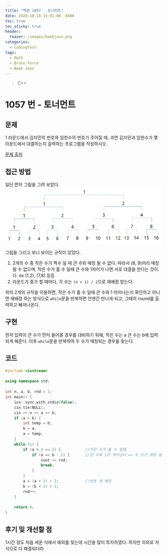 ```yaml
---
title: "백준 1057 - 토너먼트"
date: 2020-10-18 13:01:00 -0400
toc: true
toc_sticky: true
header:
  teaser: /images/baekjoon.png
categories: 
  - codingTest
tags:
  - Math
  - Brute Force
  - Baek Joon
---
```


> C++ 

1057 번 - 토너먼트
=============
 
## 문제
1 라운드에서 김지민의 번호와 임한수의 번호가 주어질 때, 과연 김지민과 임한수가 몇 라운드에서 대결하는지 출력하는 프로그램을 작성하시오.

[문제 출처](https://www.acmicpc.net/problem/1057)

## 접근 방법 
일단 먼저 그림을 그려 보았다.
<img src="/images/codingTest/tournament.png">

그림을 그리고 보니 보이는 규칙이 있었다.
1. 2개의 수 중 작은 수가 짝수 일 때 큰 수와 매칭 될 수 없다. 따라서 (8, 9)끼리 매칭 될 수 없으며, 작은 수가 홀 수 일때 큰 수와 1차이가 나면 서로 대결을 한다는 것이다. ex (1,2), (7,8) 등등
2. 라운드가 증가 할 때마다, 각 수는 ```(n + 1) / 2```으로 재배정 받는다.

위의 2개의 규칙을 이용하면, 작은 수가 홀 수 일때 큰 수와 1 차이나는지 확인하고 아니면 재배정 하는 방식으로 `while`문을 반복하면 언젠간 만나게 되고, 그때의 round를 출력하고 빠져나온다.

## 구현
먼저 입력이 큰 수가 먼저 들어올 경우를 대비하기 위해, 작은 수는 a 큰 수는 b에 입력되게 해준다.
이후 `while`문을 반복하여 두 수가 매칭되는 경우를 찾는다.

## 코드 
```c++
#include <iostream>

using namespace std;

int n, a, b, rnd = 1;
int main() {
    ios::sync_with_stdio(false);
    cin.tie(NULL);
    cin >> n >> a >> b;
    if (a > b) {
        int temp = b;
        b = a;
        a = temp;
    }
    while (1) {
        if (a % 2 == 1) {			//작은 수가 홀 수 일때
            if (a == b - 1) {		//큰 수와 1이 차이난다 == 두 수가 매칭 됨
                cout << rnd;
                break;
            }
        }
        a = (a + 1) / 2;			//번호 재 배정
        b = (b + 1) / 2;
        rnd++;
    }
    
    return 0;
}
```

## 후기 및 개선할 점
1시간 정도
처음 세운 식에서 예외를 찾는데 시간을 많이 투자하였다.
하지만 의외로 저 식으로 다 해결되더라